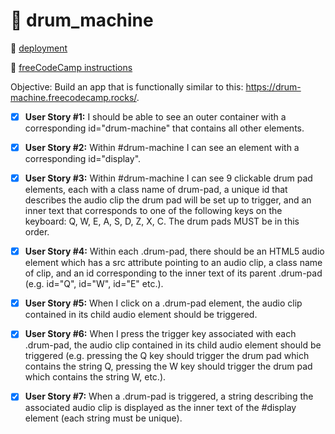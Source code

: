 # 🥁 drum_machine

🔗 [deployment](https://main--grand-speculoos-e83834.netlify.app/)

🔗 [freeCodeCamp instructions](https://www.freecodecamp.org/learn/front-end-development-libraries/front-end-development-libraries-projects/build-a-drum-machine)

Objective: Build an app that is functionally similar to this: https://drum-machine.freecodecamp.rocks/.
<br/>

- [x] **User Story #1:** I should be able to see an outer container with a corresponding id="drum-machine" that contains all other elements.

- [x] **User Story #2:** Within #drum-machine I can see an element with a corresponding id="display".

- [x] **User Story #3:** Within #drum-machine I can see 9 clickable drum pad elements, each with a class name of drum-pad, a unique id that describes the audio clip the drum pad will be set up to trigger, and an inner text that corresponds to one of the following keys on the keyboard: Q, W, E, A, S, D, Z, X, C. The drum pads MUST be in this order.

- [x] **User Story #4:** Within each .drum-pad, there should be an HTML5 audio element which has a src attribute pointing to an audio clip, a class name of clip, and an id corresponding to the inner text of its parent .drum-pad (e.g. id="Q", id="W", id="E" etc.).

- [x] **User Story #5:** When I click on a .drum-pad element, the audio clip contained in its child audio element should be triggered.

- [x] **User Story #6:** When I press the trigger key associated with each .drum-pad, the audio clip contained in its child audio element should be triggered (e.g. pressing the Q key should trigger the drum pad which contains the string Q, pressing the W key should trigger the drum pad which contains the string W, etc.).
- [x] **User Story #7:** When a .drum-pad is triggered, a string describing the associated audio clip is displayed as the inner text of the #display element (each string must be unique).
